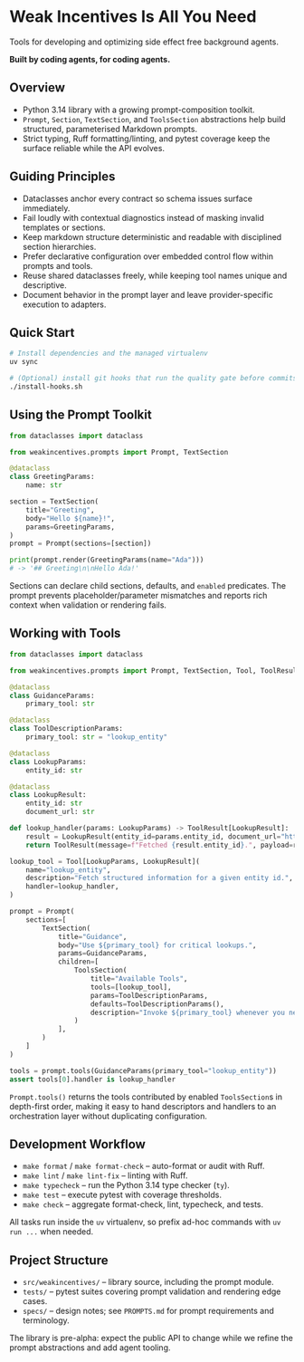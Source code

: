 # Weak Incentives Is All You Need

Tools for developing and optimizing side effect free background agents.

**Built by coding agents, for coding agents.**

## Overview
- Python 3.14 library with a growing prompt-composition toolkit.
- `Prompt`, `Section`, `TextSection`, and `ToolsSection` abstractions help build structured, parameterised Markdown prompts.
- Strict typing, Ruff formatting/linting, and pytest coverage keep the surface reliable while the API evolves.

## Guiding Principles
- Dataclasses anchor every contract so schema issues surface immediately.
- Fail loudly with contextual diagnostics instead of masking invalid templates or sections.
- Keep markdown structure deterministic and readable with disciplined section hierarchies.
- Prefer declarative configuration over embedded control flow within prompts and tools.
- Reuse shared dataclasses freely, while keeping tool names unique and descriptive.
- Document behavior in the prompt layer and leave provider-specific execution to adapters.

## Quick Start
```bash
# Install dependencies and the managed virtualenv
uv sync

# (Optional) install git hooks that run the quality gate before commits
./install-hooks.sh
```

## Using the Prompt Toolkit
```python
from dataclasses import dataclass

from weakincentives.prompts import Prompt, TextSection

@dataclass
class GreetingParams:
    name: str

section = TextSection(
    title="Greeting",
    body="Hello ${name}!",
    params=GreetingParams,
)
prompt = Prompt(sections=[section])

print(prompt.render(GreetingParams(name="Ada")))
# -> '## Greeting\n\nHello Ada!'
```

Sections can declare child sections, defaults, and `enabled` predicates. The prompt prevents placeholder/parameter mismatches and reports rich context when validation or rendering fails.

## Working with Tools
```python
from dataclasses import dataclass

from weakincentives.prompts import Prompt, TextSection, Tool, ToolResult, ToolsSection

@dataclass
class GuidanceParams:
    primary_tool: str

@dataclass
class ToolDescriptionParams:
    primary_tool: str = "lookup_entity"

@dataclass
class LookupParams:
    entity_id: str

@dataclass
class LookupResult:
    entity_id: str
    document_url: str

def lookup_handler(params: LookupParams) -> ToolResult[LookupResult]:
    result = LookupResult(entity_id=params.entity_id, document_url="https://example.com")
    return ToolResult(message=f"Fetched {result.entity_id}.", payload=result)

lookup_tool = Tool[LookupParams, LookupResult](
    name="lookup_entity",
    description="Fetch structured information for a given entity id.",
    handler=lookup_handler,
)

prompt = Prompt(
    sections=[
        TextSection(
            title="Guidance",
            body="Use ${primary_tool} for critical lookups.",
            params=GuidanceParams,
            children=[
                ToolsSection(
                    title="Available Tools",
                    tools=[lookup_tool],
                    params=ToolDescriptionParams,
                    defaults=ToolDescriptionParams(),
                    description="Invoke ${primary_tool} whenever you need fresh context.",
                )
            ],
        )
    ]
)

tools = prompt.tools(GuidanceParams(primary_tool="lookup_entity"))
assert tools[0].handler is lookup_handler
```

`Prompt.tools()` returns the tools contributed by enabled `ToolsSection`s in depth-first order, making it easy to hand descriptors and handlers to an orchestration layer without duplicating configuration.

## Development Workflow
- `make format` / `make format-check` – auto-format or audit with Ruff.
- `make lint` / `make lint-fix` – linting with Ruff.
- `make typecheck` – run the Python 3.14 type checker (`ty`).
- `make test` – execute pytest with coverage thresholds.
- `make check` – aggregate format-check, lint, typecheck, and tests.

All tasks run inside the `uv` virtualenv, so prefix ad-hoc commands with `uv run ...` when needed.

## Project Structure
- `src/weakincentives/` – library source, including the prompt module.
- `tests/` – pytest suites covering prompt validation and rendering edge cases.
- `specs/` – design notes; see `PROMPTS.md` for prompt requirements and terminology.

The library is pre-alpha: expect the public API to change while we refine the prompt abstractions and add agent tooling.
